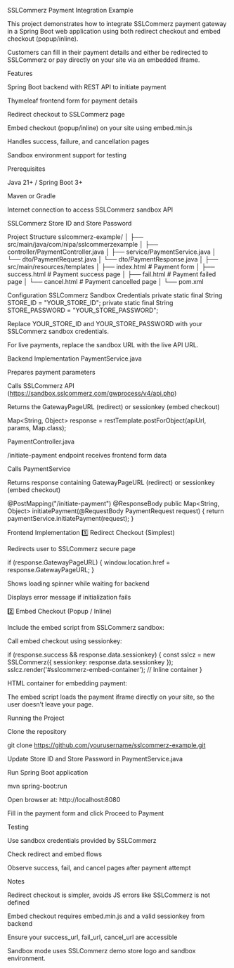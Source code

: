 SSLCommerz Payment Integration Example

This project demonstrates how to integrate SSLCommerz payment gateway in a Spring Boot web application using both redirect checkout and embed checkout (popup/inline).

Customers can fill in their payment details and either be redirected to SSLCommerz or pay directly on your site via an embedded iframe.

Features

Spring Boot backend with REST API to initiate payment

Thymeleaf frontend form for payment details

Redirect checkout to SSLCommerz page

Embed checkout (popup/inline) on your site using embed.min.js

Handles success, failure, and cancellation pages

Sandbox environment support for testing

Prerequisites

Java 21+ / Spring Boot 3+

Maven or Gradle

Internet connection to access SSLCommerz sandbox API

SSLCommerz Store ID and Store Password

Project Structure
sslcommerz-example/
│
├── src/main/java/com/nipa/sslcommerzexample
│   ├── controller/PaymentController.java
│   ├── service/PaymentService.java
│   └── dto/PaymentRequest.java
│   └── dto/PaymentResponse.java
│
├── src/main/resources/templates
│   ├── index.html          # Payment form
│   ├── success.html        # Payment success page
│   ├── fail.html           # Payment failed page
│   └── cancel.html         # Payment cancelled page
│
└── pom.xml

Configuration
SSLCommerz Sandbox Credentials
private static final String STORE_ID = "YOUR_STORE_ID";
private static final String STORE_PASSWORD = "YOUR_STORE_PASSWORD";


Replace YOUR_STORE_ID and YOUR_STORE_PASSWORD with your SSLCommerz sandbox credentials.

For live payments, replace the sandbox URL with the live API URL.

Backend Implementation
PaymentService.java

Prepares payment parameters

Calls SSLCommerz API (https://sandbox.sslcommerz.com/gwprocess/v4/api.php)

Returns the GatewayPageURL (redirect) or sessionkey (embed checkout)

Map<String, Object> response = restTemplate.postForObject(apiUrl, params, Map.class);

PaymentController.java

/initiate-payment endpoint receives frontend form data

Calls PaymentService

Returns response containing GatewayPageURL (redirect) or sessionkey (embed checkout)

@PostMapping("/initiate-payment")
@ResponseBody
public Map<String, Object> initiatePayment(@RequestBody PaymentRequest request) {
return paymentService.initiatePayment(request);
}

Frontend Implementation
1️⃣ Redirect Checkout (Simplest)

Redirects user to SSLCommerz secure page

if (response.GatewayPageURL) {
window.location.href = response.GatewayPageURL;
}


Shows loading spinner while waiting for backend

Displays error message if initialization fails

2️⃣ Embed Checkout (Popup / Inline)

Include the embed script from SSLCommerz sandbox:

<script src="https://sandbox.sslcommerz.com/embed.min.js"></script>
<!-- For live, replace with: https://seamless-sslcommerz.com/embed.min.js -->


Call embed checkout using sessionkey:

if (response.success && response.data.sessionkey) {
const sslcz = new SSLCommerz({ sessionkey: response.data.sessionkey });
sslcz.render('#sslcommerz-embed-container'); // Inline container
}


HTML container for embedding payment:

<div id="sslcommerz-embed-container"></div>


The embed script loads the payment iframe directly on your site, so the user doesn’t leave your page.

Running the Project

Clone the repository

git clone https://github.com/yourusername/sslcommerz-example.git


Update Store ID and Store Password in PaymentService.java

Run Spring Boot application

mvn spring-boot:run


Open browser at: http://localhost:8080

Fill in the payment form and click Proceed to Payment

Testing

Use sandbox credentials provided by SSLCommerz

Check redirect and embed flows

Observe success, fail, and cancel pages after payment attempt

Notes

Redirect checkout is simpler, avoids JS errors like SSLCommerz is not defined

Embed checkout requires embed.min.js and a valid sessionkey from backend

Ensure your success_url, fail_url, cancel_url are accessible

Sandbox mode uses SSLCommerz demo store logo and sandbox environment.



